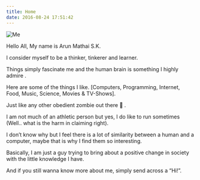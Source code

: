 ```yaml
---
title: Home
date: 2016-08-24 17:51:42
---
```


![Me](/PFPs/arun_edge_detection.jpg)

Hello All, My name is Arun Mathai S.K.

I consider myself to be a thinker, tinkerer and learner.

Things simply fascinate me and the human brain is something I highly admire .

Here are some of the things I like.
[Computers, Programming, Internet, Food, Music, Science, Movies & TV-Shows].

Just like any other obedient zombie out there 🙂 .

I am not much of an athletic person but yes, I do like to run sometimes (Well.. what is the harm in claiming right).

I don’t know why but I feel there is a lot of similarity between a human and a computer, maybe that is why I find them so interesting.

Basically, I am just a guy trying to bring about a positive change in society with the little knowledge I have.

And if you still wanna know more about me, simply send across a “Hi!”.
